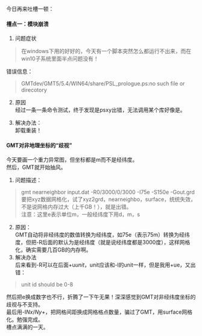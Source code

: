 今日再来吐槽一顿：

#### 槽点一：模块崩溃
1. 问题症状  
> 在windows下用的好好的，今天有一个脚本突然怎么都运行不出来，而在win10子系统里面半点问题没有！

错误信息：  
> GMTdev/GMT5/5.4/WIN64/share/PSL_prologue.ps:no such file or direcotory

2. 原因  
经过一条一条命令测试，终于发现是psxy出错，无法调用某个库好像是。  

3. 解决办法：  
卸载重装！  

#### GMT对非地理坐标的“歧视”
今天要画一个重力异常图，但坐标都是m而不是经纬度。   
然后，GMT就开始抽风。   
1. 问题描述：  
> gmt nearneighbor input.dat -R0/3000/0/3000 -I75e -S150e -Gout.grd
要把xyz数据网格化，试了xyz2grd，nearneighbo，surface，统统失效，不是说网格内存过大（上千GB！），就是出错。  
注意：这里e表示单位m，一般经纬度下用d，m，s

2. 原因：  
GMT自动将非经纬度的数值转换为经纬度，如75e（表示75m）转换为经纬度，但把-R后面的默认为是经纬度（就是说经纬度都是3000度），这样网格化，确实需要几百GB的内存啊。  
3. 解决办法  
后来看到-R可以在后面+u*unit*，unit应该和-I的unit一样，但是我用+ue，又出错：  
> unit id should be 0-8  

然后把e换成数字也不行，折腾了一下午无果！深深感觉到GMT对非经纬度坐标的歧视与不支持。  
最后用-I*Nx*/*Ny*+，把网格间距换成网格格点数量，骗过了GMT，用surface网格化。勉强完成。  
槽点满满的一天。
